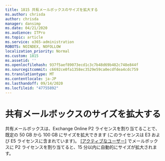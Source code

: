 ```yaml
---
title: 1815 共有メールボックスのサイズを拡大する
ms.author: chrisda
author: chrisda
manager: dansimp
ms.date: 04/21/2020
ms.audience: ITPro
ms.topic: article
ms.service: o365-administration
ROBOTS: NOINDEX, NOFOLLOW
localization_priority: Normal
ms.custom: 1815
ms.assetid: ''
ms.openlocfilehash: 937f5aef89073ecd1c3c7b48d69b482c748e844f
ms.sourcegitcommit: c6692ce0fa1358ec3529e59ca0ecdfdea4cdc759
ms.translationtype: MT
ms.contentlocale: ja-JP
ms.lasthandoff: 09/14/2020
ms.locfileid: "47755892"
---
```

# <a name="increase-the-size-of-a-shared-mailbox"></a>共有メールボックスのサイズを拡大する

共有メールボックスは、Exchange Online P2 ライセンスを割り当てることで、既定の 50 GB から 100 GB にサイズを拡大できます (このライセンスは E3 および E5 ライセンスに含まれています)。 [[アクティブなユーザー]](https://portal.office.com/adminportal/home) でメールボックスに P2 ライセンスを割り当てると、15 分以内に自動的にサイズが拡大されます。
